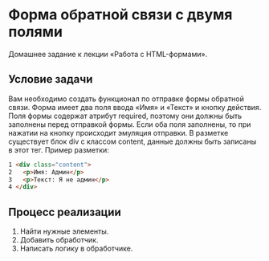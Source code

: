 # Форма обратной связи с двумя полями

Домашнее задание к лекции «Работа с HTML-формами».

## Условие задачи 

Вам необходимо создать функционал по отправке формы обратной связи. Форма имеет два поля ввода «Имя» и «Текст» и кнопку действия. Поля формы содержат атрибут required, поэтому они должны быть заполнены перед отправкой формы. Если оба поля заполнены, то при нажатии на кнопку происходит эмуляция отправки. В разметке существует блок div с классом content, данные должны быть записаны в этот тег. Пример разметки:

```html
1 <div class="content">
2   <p>Имя: Админ</p>
3   <p>Текст: Я не админ</p>
4 </div>
```

## Процесс реализации

1. Найти нужные элементы.
2. Добавить обработчик.
3. Написать логику в обработчике.
